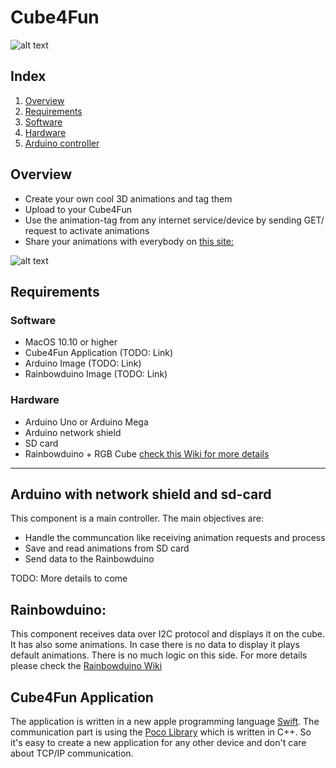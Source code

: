 # Cube4Fun
![alt text][logo]

## Index
 1. [Overview](#overview)
 2. [Requirements](#requirements)
 3. [Software](##software)
 4. [Hardware](##hardware)
 5. [Arduino controller](#arduino-with-network-shield-and-sd-card)

## Overview
* Create your own cool 3D animations and tag them
* Upload to your Cube4Fun
* Use the animation-tag from any internet service/device by sending GET/  request to activate animations
* Share your animations with everybody on [this site:](http://www.cube4fun.net)

![alt text][overview1]

## Requirements
### Software
* MacOS 10.10 or higher
* Cube4Fun Application (TODO: Link)
* Arduino Image (TODO: Link)
* Rainbowduino Image (TODO: Link)
 
### Hardware
* Arduino Uno or Arduino Mega
* Arduino network shield
* SD card
* Rainbowduino + RGB Cube [check this Wiki for more details](http://www.seeedstudio.com/wiki/Rainbow_Cube)

----

## Arduino with network shield and sd-card
This component is a main controller. The main objectives are:
 * Handle the communcation like receiving animation requests and process 
 * Save and read animations from SD card
 * Send data to the Rainbowduino
 
TODO: More details to come

## Rainbowduino:
This component receives data over I2C protocol and displays it on the cube.
It has also some animations. In case there is no data to display it plays default animations.
There is no much logic on this side. For more details please check the [Rainbowduino Wiki](http://www.seeedstudio.com/wiki/Rainbow_Cube)

## Cube4Fun Application
The application is written in a new apple programming language [Swift](https://developer.apple.com/swift/). The communication part is using the [Poco Library](http://pocoproject.org/) which is written in C++. So it's easy to create a new application for any other device and don't care about TCP/IP communication.



[logo]: http://cube4fun.net/public/Cube6-128j.png "Logo"
[overview1]: http://cube4fun.net/public/Overview-Pic1.png "Overview"
